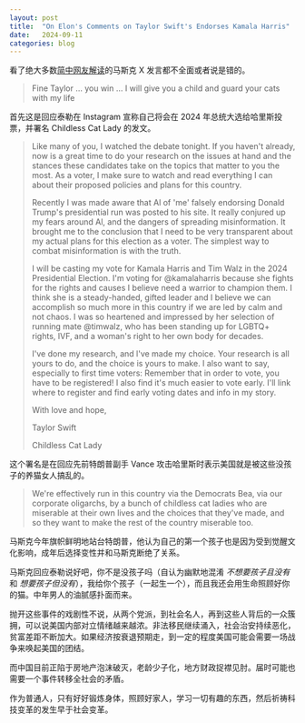 ```yaml
---
layout: post
title:  "On Elon's Comments on Taylor Swift's Endorses Kamala Harris"
date:   2024-09-11
categories: blog
---
```


看了绝大多数[简中网友解读](https://weibo.com/1893801487/OwtSU6V57)的马斯克 X 发言都不全面或者说是错的。
>Fine Taylor … you win … I will give you a child and guard your cats with my life 

首先这是回应泰勒在 Instagram 宣称自己将会在 2024 年总统大选给哈里斯投票，并署名 Childless Cat Lady 的发文。
>Like many of you, I watched the debate tonight. If you haven't already, now is a great time to do your research on the issues at hand and the stances these candidates take on the topics that matter to you the most. As a voter, I make sure to watch and read everything I can about their proposed policies and plans for this country.
>
>Recently I was made aware that Al of 'me' falsely endorsing Donald Trump's presidential run was posted to his site. It really conjured up my fears around Al, and the dangers of spreading misinformation. It brought me to the conclusion that I need to be very transparent about my actual plans for this election as a voter. The simplest way to combat misinformation is with the truth.
>
>I will be casting my vote for Kamala Harris and Tim Walz in the 2024 Presidential Election. I'm voting for @kamalaharris because she fights for the rights and causes I believe need a warrior to champion them. I think she is a steady-handed, gifted leader and I believe we can accomplish so much more in this country if we are led by calm and not chaos. I was so heartened and impressed by her selection of running mate @timwalz, who has been standing up for LGBTQ+ rights, IVF, and a woman's right to her own body for decades.
>
>I've done my research, and l've made my choice. Your research is all yours to do, and the choice is yours to make. I also want to say, especially to first time voters: Remember that in order to vote, you have to be registered! I also find it's much easier to vote early. I'll link where to register and find early voting dates and info in my story.
>
>With love and hope,
>
>Taylor Swift
>
>Childless Cat Lady


这个署名是在回应先前特朗普副手 Vance 攻击哈里斯时表示美国就是被这些没孩子的养猫女人搞乱的。
>We're effectively run in this country via the Democrats Bea, via our corporate oligarchs, by a bunch of childless cat ladies who are miserable at their own lives and the choices that they've made, and so they want to make the rest of the country miserable too.

马斯克今年旗帜鲜明地站台特朗普，他认为自己的第一个孩子也是因为受到觉醒文化影响，成年后选择变性并和马斯克断绝了关系。

马斯克回应泰勒说好吧，你不是没孩子吗（自认为幽默地混淆 *不想要孩子且没有* 和 *想要孩子但没有*），我给你个孩子（一起生一个），而且我还会用生命照顾好你的猫。中年男人的油腻感扑面而来。

抛开这些事件的戏剧性不说，从两个党派，到社会名人，再到这些人背后的一众簇拥，可以说美国内部对立情绪越来越浓。非法移民继续涌入，社会治安持续恶化，贫富差距不断加大。如果经济按衰退预期走，到一定的程度美国可能会需要一场战争来唤起美国的团结。

而中国目前正陷于房地产泡沫破灭，老龄少子化，地方财政捉襟见肘。届时可能也需要一个事件转移全社会的矛盾。

作为普通人，只有好好锻炼身体，照顾好家人，学习一切有趣的东西，然后祈祷科技变革的发生早于社会变革。
